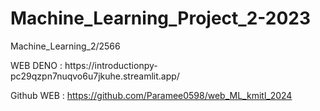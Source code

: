 # Machine_Learning_Project_2-2023
<p>Machine_Learning_2/2566</p>
WEB DENO : https://introductionpy-pc29qzpn7nuqvo6u7jkuhe.streamlit.app/

Github WEB : https://github.com/Paramee0598/web_ML_kmitl_2024

